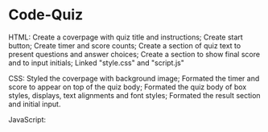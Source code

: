 # Code-Quiz

HTML:
Create a coverpage with quiz title and instructions;
Create start button;
Create timer and score counts;
Create a section of quiz text to present questions and answer choices;
Create a section to show final score and to input initials;
Linked "style.css" and "script.js"


CSS:
Styled the coverpage with background image;
Formated the timer and score to appear on top of the quiz body;
Formated the quiz body of box styles, displays, text alignments and font styles;
Formated the result section and initial input.


JavaScript:
